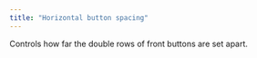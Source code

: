 ```yaml
---
title: "Horizontal button spacing"
---
```


Controls how far the double rows of front buttons are set apart.




